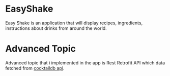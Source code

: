 # EasyShake

Easy Shake is an application that will display recipes, ingredients, instructions about drinks from around the world.

# Advanced Topic

Advanced topic that i implemented in the app is Rest Retrofit API which data fetched from [cocktaildb api](https://www.thecocktaildb.com/api.php).
